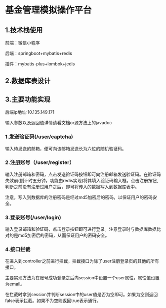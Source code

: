 # 基金管理模拟操作平台
## 1.技术栈使用
前端：微信小程序

后端：springboot+mybatis+redis

插件：mybatis-plus+lombok+jedis
## 2.数据库表设计
## 3.主要功能实现
后端ip地址:10.135.149.171

输入参数以及返回值详情请看文档or源方法上的javadoc
### 1.发送验证码(/user/captcha)
输入待发送的邮箱，便可向该邮箱发送长为六位的随机验证码。
### 2.注册账号（/user/register）
输入注册邮箱和密码，点击发送验证码按钮即可向注册邮箱发送验证码。在验证码失效前(倒计时五分钟，功能由redis实现)将其填入验证码输入框。点击注册按钮,判断之前没有注册过用户之后，即可将传入的数据写入到数据库表中。

注意，写入到数据库的注册密码是经过md5加密后的密码，以保证用户的密码安全。
### 3.登录账号(/user/login)
输入登录邮箱和验证码，点击登录按钮即可进行登录。注意登录时与数据库数据比对的是md5加密后的密码，从而保证用户的密码安全。
### 4.接口拦截
在进入到controller之前进行拦截，拦截接口为除了user注册登录页的其他的所有接口。

主要实现方法为在账号成功登录之后向session中设置一个user属性，属性值设置为email。

在拦截时拿到session并判断session中的user值是否为空即可。如果为空则返回false表示拦截。如果不为空则返回true表示通行。